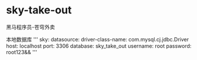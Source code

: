 # sky-take-out
黑马程序员-苍穹外卖

本地数据库
'''
sky:
  datasource:
    driver-class-name: com.mysql.cj.jdbc.Driver
    host: localhost
    port: 3306
    database: sky_take_out
    username: root
    password: root123&&
'''

